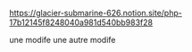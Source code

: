 https://glacier-submarine-626.notion.site/php-17b12145f8248040a981d540bb983f28



une modife
une autre modife